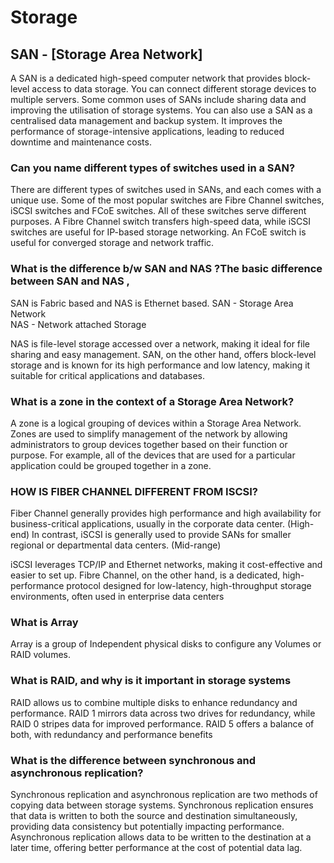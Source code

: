 # Storage

## SAN - [Storage Area Network]

A SAN is a dedicated high-speed computer network that provides block-level access to data storage. You can connect different storage devices to multiple servers. Some common uses of SANs include sharing data and improving the utilisation of storage systems. You can also use a SAN as a centralised data management and backup system. It improves the performance of storage-intensive applications, leading to reduced downtime and maintenance costs.

### Can you name different types of switches used in a SAN?

There are different types of switches used in SANs, and each comes with a unique use. Some of the most popular switches are Fibre Channel switches, iSCSI switches and FCoE switches. All of these switches serve different purposes. A Fibre Channel switch transfers high-speed data, while iSCSI switches are useful for IP-based storage networking. An FCoE switch is useful for converged storage and network traffic.

### What is the difference b/w SAN and NAS ?The basic difference between SAN and NAS , 

SAN is Fabric based and NAS is Ethernet based.
SAN - Storage Area Network  
NAS - Network attached Storage

NAS is file-level storage accessed over a network, making it ideal for file sharing and easy management. SAN, on the other hand, offers block-level storage and is known for its high performance and low latency, making it suitable for critical applications and databases.

### What is a zone in the context of a Storage Area Network?
A zone is a logical grouping of devices within a Storage Area Network. Zones are used to simplify management of the network by allowing administrators to group devices together based on their function or purpose. For example, all of the devices that are used for a particular application could be grouped together in a zone.

### HOW IS FIBER CHANNEL DIFFERENT FROM ISCSI?

Fiber Channel generally provides high performance and high availability for business-critical applications, usually in the corporate data center. (High-end)
In contrast, iSCSI is generally used to provide SANs for smaller regional or departmental data centers. (Mid-range)

iSCSI leverages TCP/IP and Ethernet networks, making it cost-effective and easier to set up. Fibre Channel, on the other hand, is a dedicated, high-performance protocol designed for low-latency, high-throughput storage environments, often used in enterprise data centers

### What is Array

Array is a group of Independent physical disks to configure any Volumes or RAID volumes.

### What is RAID, and why is it important in storage systems

RAID allows us to combine multiple disks to enhance redundancy and performance. RAID 1 mirrors data across two drives for redundancy, while RAID 0 stripes data for improved performance. RAID 5 offers a balance of both, with redundancy and performance benefits

### What is the difference between synchronous and asynchronous replication?

Synchronous replication and asynchronous replication are two methods of copying data between storage systems. Synchronous replication ensures that data is written to both the source and destination simultaneously, providing data consistency but potentially impacting performance. Asynchronous replication allows data to be written to the destination at a later time, offering better performance at the cost of potential data lag.

